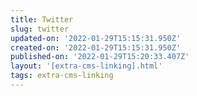 ```yaml
---
title: Twitter
slug: twitter
updated-on: '2022-01-29T15:15:31.950Z'
created-on: '2022-01-29T15:15:31.950Z'
published-on: '2022-01-29T15:20:33.407Z'
layout: '[extra-cms-linking].html'
tags: extra-cms-linking
---
```



